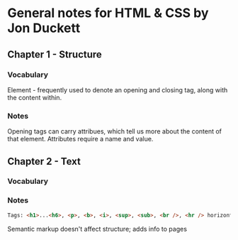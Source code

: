 General notes for HTML & CSS by Jon Duckett
===========================================

## Chapter 1 - Structure
### Vocabulary
Element - frequently used to denote an opening and closing tag, along with the content within.

### Notes
Opening tags can carry attribues, which tell us more about the content of that element.  Attributes require a name and value.

## Chapter 2 - Text 
### Vocabulary

### Notes
```html
Tags: <h1>...<h6>, <p>, <b>, <i>, <sup>, <sub>, <br />, <hr /> horizontal rule 
```
Semantic markup doesn't affect structure; adds info to pages
